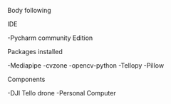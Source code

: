 Body following

IDE 

-Pycharm community Edition

Packages installed

-Mediapipe
-cvzone
-opencv-python
-Tellopy
-Pillow

Components

-DJI Tello drone
-Personal Computer








